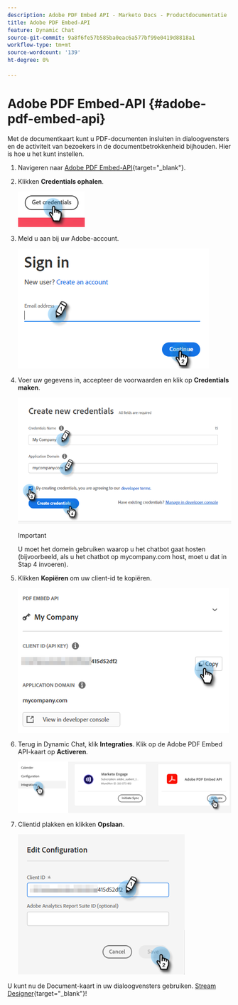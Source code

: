 ```yaml
---
description: Adobe PDF Embed API - Marketo Docs - Productdocumentatie
title: Adobe PDF Embed-API
feature: Dynamic Chat
source-git-commit: 9a8f6fe57b585ba0eac6a577bf99e0419d8818a1
workflow-type: tm+mt
source-wordcount: '139'
ht-degree: 0%

---
```


# Adobe PDF Embed-API {#adobe-pdf-embed-api}

Met de documentkaart kunt u PDF-documenten insluiten in dialoogvensters en de activiteit van bezoekers in de documentbetrokkenheid bijhouden. Hier is hoe u het kunt instellen.

1. Navigeren naar [Adobe PDF Embed-API](https://udp.adobe.io/document-services/apis/pdf-embed/){target="_blank"}.

1. Klikken **Credentials ophalen**.

   ![](assets/adobe-pdf-embed-api-1.png)

1. Meld u aan bij uw Adobe-account.

   ![](assets/adobe-pdf-embed-api-2.png)

1. Voer uw gegevens in, accepteer de voorwaarden en klik op **Credentials maken**.

   ![](assets/adobe-pdf-embed-api-3.png)

   >[!IMPORTANT]
   >
   >U moet het domein gebruiken waarop u het chatbot gaat hosten (bijvoorbeeld, als u het chatbot op mycompany.com host, moet u dat in Stap 4 invoeren).

1. Klikken **Kopiëren** om uw client-id te kopiëren.

   ![](assets/adobe-pdf-embed-api-4.png)

1. Terug in Dynamic Chat, klik **Integraties**. Klik op de Adobe PDF Embed API-kaart op **Activeren**.

   ![](assets/adobe-pdf-embed-api-5.png)

1. Clientid plakken en klikken **Opslaan**.

   ![](assets/adobe-pdf-embed-api-6.png)

U kunt nu de Document-kaart in uw dialoogvensters gebruiken. [Stream Designer](/help/marketo/product-docs/demand-generation/dynamic-chat/automated-chat/stream-designer.md){target="_blank"}!

